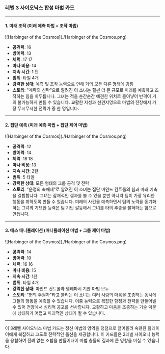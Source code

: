 ### 레벨 3 사이오닉스 합성 마법 카드

---

#### 1. 미래 조작 (미래 예측 마법 + 조작 마법)
 ![Harbinger of the Cosmos](./Harbinger of the Cosmos.png)

- **공격력**: 16
- **방어력**: 13
- **체력**: 17 17
- **마나 비용**: 14
- **지속 시간**: 1 턴
- **범위**: 타일 4개
- **강력한 상대**: 예측 및 조작 능력으로 인해 거의 모든 다른 형태에 강함
- **스토리**: "계략의 신탁"으로 알려진 이 소녀는 훨씬 더 큰 규모로 미래를 예측하고 조작하는 힘을 휘두릅니다. 그녀는 적을 순간순간 예견한 위치로 몰아넣어 반격이 거의 불가능하게 만들 수 있습니다. 교활한 지성과 선견지명으로 마법의 전장에서 가장 무시무시한 전략가 중 한 명입니다.

---

#### 2. 집단 예측 (미래 예측 마법 + 집단 제어 마법)
 ![Harbinger of the Cosmos](./Harbinger of the Cosmos.png)

- **공격력**: 12
- **방어력**: 14
- **체력**: 18 18
- **마나 비용**: 13
- **지속 시간**: 2턴
- **범위**: 5 타일
- **강력한 상대**: 모든 형태의 그룹 공격 및 전략
- **스토리**: "운명의 촉매제"로 알려진 이 소녀는 집단 마인드 컨트롤의 힘과 미래 예측을 결합합니다. 그녀는 잠재적인 결과를 볼 수 있을 뿐만 아니라 팀이 가장 유리한 행동을 취하도록 만들 수 있습니다. 미래의 사건을 예측하면서 팀의 노력을 동기화하는 그녀의 기묘한 능력은 팀 기반 갈등에서 그녀를 타의 추종을 불허하는 힘으로 만듭니다.

---

#### 3. 매스 매니퓰레이션 (매니퓰레이션 마법 + 그룹 제어 마법)
 ![Harbinger of the Cosmos](./Harbinger of the Cosmos.png)

- **공격력**: 14
- **방어력**: 10
- **체력**: 16 16
- **마나 비용**: 15
- **지속 시간**: 1턴
- **범위**: 타일 4개
- **강력한 상대**: 마인드 컨트롤과 텔레파시 기반 마법 모두
- **스토리**: "현의 주권자"라고 불리는 이 소녀는 여러 사람의 마음을 조종하는 동시에 그들의 행동을 예측할 수 있습니다. 이중 능력으로 복잡한 함정과 전략을 만들어낼 수 있어 전장에서 심리적 공포를 선사합니다. 교활하고 마음을 조종하는 기술 덕분에 상대하기 어렵고 파괴적인 상대가 될 수 있습니다.

---

이 3레벨 사이오닉스 마법 카드는 정신 마법의 영역을 정점으로 끌어올려 숙련된 플레이어에게 복잡하고 고도로 전략적인 옵션을 제공합니다. 이 카드들은 2레벨 사이오닉 능력을 융합하여 전례 없는 조합을 만들어내어 마법 충돌의 결과에 큰 영향을 미칠 수 있습니다.